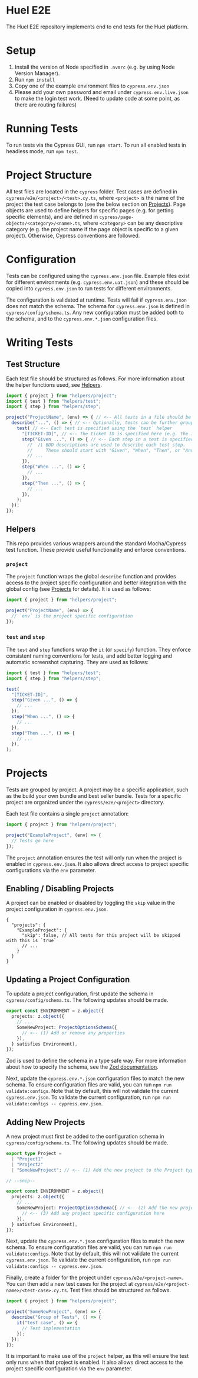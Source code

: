 # Huel E2E

The Huel E2E repository implements end to end tests for the Huel platform.

# Setup

1. Install the version of Node specified in `.nvmrc` (e.g. by using Node Version Manager).
2. Run `npm install`
3. Copy one of the example environment files to `cypress.env.json`
4. Please add your own password and email under `cypress.env.live.json` to make the login test work. (Need to update code at some point, as there are routing failures)

# Running Tests

To run tests via the Cypress GUI, run `npm start`. To run all enabled tests in headless mode, run `npm test`.

# Project Structure

All test files are located in the `cypress` folder. Test cases are defined in `cypress/e2e/<project>/<test>.cy.ts`, where `<project>` is the name of the project the test case belongs to (see the below section on [Projects](#projects)). Page objects are used to define helpers for specific pages (e.g. for getting specific elements), and are defined in `cypress/page-objects/<category>/<name>.ts`, where `<category>` can be any descriptive category (e.g. the project name if the page object is specific to a given project). Otherwise, Cypress conventions are followed.

# Configuration

Tests can be configured using the `cypress.env.json` file. Example files exist for different environments (e.g. `cypress.env.uat.json`) and these should be copied into `cypress.env.json` to run tests for different environments.

The configuration is validated at runtime. Tests will fail if `cypress.env.json` does not match the schema. The schema for `cypress.env.json` is defined in `cypress/config/schema.ts`. Any new configuration must be added both to the schema, and to the `cypress.env.*.json` configuration files.

# Writing Tests

## Test Structure

Each test file should be structured as follows. For more information about the helper functions used, see [Helpers](#helpers).

```ts
import { project } from "helpers/project";
import { test } from "helpers/test";
import { step } from "helpers/step";

project("ProjectName", (env) => { // <-- All tests in a file should be grouped in a `project` block
  describe("...", () => { // <-- Optionally, tests can be further grouped by a `describe` block
    test( // <-- Each test is specified using the `test` helper
      "[TICKET-ID]", // <-- The ticket ID is specified here (e.g. the Jira ID)
      step("Given ...", () => { // <-- Each step in a test is specified using the `step` helper
        //  /\ BDD descriptions are used to describe each test step.
        //     These should start with "Given", "When", "Then", or "And".
        // ...
      }),
      step("When ...", () => {
        // ...
      }),
      step("Then ...", () => {
        // ...
      }),
    );
  });
});
```

## Helpers

This repo provides various wrappers around the standard Mocha/Cypress test function. These provide useful functionality and enforce conventions.

### `project`

The `project` function wraps the global `describe` function and provides access to the project specific configuration and better integration with the global config (see [Projects](#projects) for details). It is used as follows:

```ts
import { project } from "helpers/project";

project("ProjectName", (env) => {
  // `env` is the project specific configuration
});
```

### `test` and `step`

The `test` and `step` functions wrap the `it` (or `specify`) function. They enforce consistent naming conventions for tests, and add better logging and automatic screenshot capturing. They are used as follows:

```ts
import { test } from "helpers/test";
import { step } from "helpers/step";

test(
  "[TICKET-ID]",
  step("Given ...", () => {
    // ...
  }),
  step("When ...", () => {
    // ...
  }),
  step("Then ...", () => {
    // ...
  }),
);
```

# Projects

Tests are grouped by project. A project may be a specific application, such as the build your own bundle and best seller bundle. Tests for a specific project are organized under the `cypress/e2e/<project>` directory.

Each test file contains a single `project` annotation:

```ts
import { project } from "helpers/project";

project("ExampleProject", (env) => {
  // Tests go here
});
```

The `project` annotation ensures the test will only run when the project is enabled in `cypress.env.json`. It also allows direct access to project specific configurations via the `env` parameter.

## Enabling / Disabling Projects

A project can be enabled or disabled by toggling the `skip` value in the project configuration in `cypress.env.json`.

```jsonc
{
  "projects": {
    "ExampleProject": {
      "skip": false, // All tests for this project will be skipped with this is `true` 
      // ...
    }
  }
}
```

## Updating a Project Configuration

To update a project configuration, first update the schema in `cypress/config/schema.ts`. The following updates should be made.

```ts
export const ENVIRONMENT = z.object({
  projects: z.object({
    // ...
    SomeNewProject: ProjectOptionsSchema({
      // <-- (1) Add or remove any properties
    }),
  } satisfies Environment),
});
```

Zod is used to define the schema in a type safe way. For more information about how to specify the schema, see the [Zod documentation](https://github.com/colinhacks/zod#basic-usage).

Next, update the `cypress.env.*.json` configuration files to match the new schema. To ensure configuration files are valid, you can run `npm run validate:configs`. Note that by default, this will not validate the current `cypress.env.json`. To validate the current configuration, run `npm run validate:configs -- cypress.env.json`.

## Adding New Projects

A new project must first be added to the configuration schema in `cypress/config/schema.ts`. The following updates should be made.

```ts
export type Project =
  | "Project1"
  | "Project2"
  | "SomeNewProject"; // <-- (1) Add the new project to the Project type

// --snip--

export const ENVIRONMENT = z.object({
  projects: z.object({
    // ...
    SomeNewProject: ProjectOptionsSchema({ // <-- (2) Add the new project to the ENVIRONMENT schema
      // <-- (3) Add any project specific configuration here
    }),
  } satisfies Environment),
});
```

Next, update the `cypress.env.*.json` configuration files to match the new schema. To ensure configuration files are valid, you can run `npm run validate:configs`. Note that by default, this will not validate the current `cypress.env.json`. To validate the current configuration, run `npm run validate:configs -- cypress.env.json`.

Finally, create a folder for the project under `cypress/e2e/<project-name>`. You can then add a new test cases for the project at `cypress/e2e/<project-name>/<test-case>.cy.ts`. Test files should be structured as follows.

```ts
import { project } from "helpers/project";

project("SomeNewProject", (env) => {
  describe("Group of Tests", () => {
    it("test case", () => {
      // Test implementation
    });
  });
});
```

It is important to make use of the `project` helper, as this will ensure the test only runs when that project is enabled. It also allows direct access to the project specific configuration via the `env` parameter.

